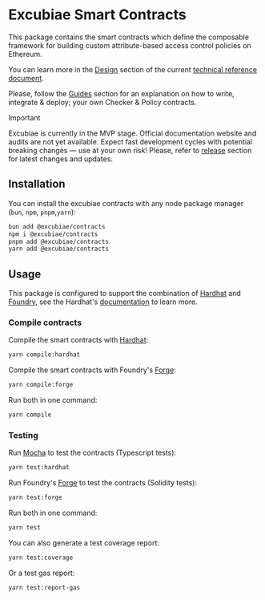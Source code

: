 # Excubiae Smart Contracts

This package contains the smart contracts which define the composable framework for building custom attribute-based access control policies on Ethereum.

You can learn more in the [Design](https://hackmd.io/@0xjei/B1RXoTh71e#Design) section of the current [technical reference document](https://hackmd.io/@0xjei/B1RXoTh71e).

Please, follow the [Guides](https://hackmd.io/@0xjei/B1RXoTh71e#Guides) section for an explanation on how to write, integrate & deploy; your own Checker & Policy contracts.

> [!IMPORTANT]  
> Excubiae is currently in the MVP stage. Official documentation website and audits are not yet available. Expect fast development cycles with potential breaking changes — use at your own risk! Please, refer to [release](https://github.com/privacy-scaling-explorations/excubiae/releases) section for latest changes and updates.

## Installation

You can install the excubiae contracts with any node package manager (`bun`, `npm`, `pnpm`,`yarn`):

```bash
bun add @excubiae/contracts
npm i @excubiae/contracts
pnpm add @excubiae/contracts
yarn add @excubiae/contracts
```

## Usage

This package is configured to support the combination of [Hardhat](https://hardhat.org/) and [Foundry](https://book.getfoundry.sh/), see the Hardhat's [documentation](https://hardhat.org/hardhat-runner/docs/advanced/hardhat-and-foundry) to learn more.

### Compile contracts

Compile the smart contracts with [Hardhat](https://hardhat.org/):

```bash
yarn compile:hardhat
```

Compile the smart contracts with Foundry's [Forge](https://book.getfoundry.sh/forge/):

```bash
yarn compile:forge
```

Run both in one command:

```bash
yarn compile
```

### Testing

Run [Mocha](https://mochajs.org/) to test the contracts (Typescript tests):

```bash
yarn test:hardhat
```

Run Foundry's [Forge](https://book.getfoundry.sh/forge/) to test the contracts (Solidity tests):

```bash
yarn test:forge
```

Run both in one command:

```bash
yarn test
```

You can also generate a test coverage report:

```bash
yarn test:coverage
```

Or a test gas report:

```bash
yarn test:report-gas
```
